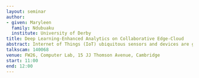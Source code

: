 ```yaml
---
layout: seminar
author:
- given: Maryleen
  family: Ndubuaku
  institute: University of Derby
title: Deep Learning-Enhanced Analytics on Collaborative Edge-Cloud
abstract: Internet of Things (IoT) ubiquitous sensors and devices are generating massive data streams continuously. These streams need to be processed on-the-fly to extract knowledge for several applications like video surveillance, autonomous vehicles, smart city, web monitoring, etc. The existing approach for data stream processing is designed for centralised systems where all the data is sent to the data centres for storage and analytics. However, it is often not feasible to migrate all the data to the cloud for cost, performance and privacy concerns. In distributed systems like IoT networks, other agents like end devices, edge nodes, and cloudlets can cooperatively participate in the processing pipeline. This talk will focus on the design and deployment of deep learning algorithms on distributed nodes to tackle the challenges of data stream processing in distributed systems. We will explore how these algorithms can be optimised to meet system requirements in terms of scalability, low-latency and resource constraints. The potentials of deep autoencoders for data preprocessing on the edge using dimensionality reduction, anomaly detection and clustering techniques will be presented.
talkscam: 140068
venue: FW26, Computer Lab, 15 JJ Thomson Avenue, Cambridge
start: 11:00
end: 12:00
---
```

